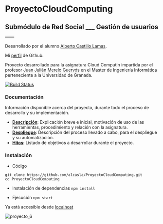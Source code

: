 # ProyectoCloudComputing
## Submódulo de Red Social  ___ Gestión de usuarios ___

Desarrollado por el alumno [Alberto Castillo Lamas](https://www.linkedin.com/in/alberto-castillo-lamas-25aa3ab2).

Mi [perfil](https://github.com/alcasla) de Github.

Proyecto desarrollado para la asignatura Cloud Computin impartida por el profesor [Juan Julián Merelo Guervós](https://github.com/JJ) en el Master de Ingeniería Informática perteneciente a la Universidad de Granada.

[![Build Status](https://travis-ci.org/alcasla/ProyectoCloudComputing.svg?branch=master)](https://travis-ci.org/alcasla/ProyectoCloudComputing)


### Documentación

Información disponible acerca del proyecto, durante todo el proceso de desarrollo y su implementación.
* **[Descripción](https://github.com/alcasla/ProyectoCloudComputing/blob/master/docs/Documentaci%C3%B3n/Descripci%C3%B3n.md)**: Explicación breve e inicial, motivación de uso de las herramientas, procedimiento y relación con la asignatura.
* **[Despliegue](https://github.com/alcasla/ProyectoCloudComputing/blob/master/docs/Documentaci%C3%B3n/Despliegue.md)**: Descripción del proceso llevado a cabo, para el despliegue y su automatización.
* **[Hitos](https://github.com/alcasla/ProyectoCloudComputing/blob/master/docs/Documentaci%C3%B3n/Hitos.md)**: Listado de objetivos a desarrollar durante el proyecto.


### Instalación

  * Código
  ```
  git clone https://github.com/alcasla/ProyectoCloudComputing.git
  cd ProyectoCloudComputing
  ```

  * Instalación de dependencias
  `npm install`

  * Ejecución
  `npm start`

  Ya está accesible desde [localhost](http://localhost:5000/)

![proyecto_6](http://googledrive.com/host/0B5Yam2FWqtZPMnFtYWFkZjdvYjQ/proyecto_6.png)